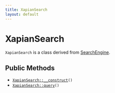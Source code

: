 ```yaml
---
title: XapianSearch
layout: default
---
```


# XapianSearch

<code>XapianSearch</code> is a class derived from <a href="SearchEngine">SearchEngine</a>.

## Public Methods

* <code><a href="XapianSearch%3A%3A__construct">XapianSearch::__construct</a>()</code>
* <code><a href="XapianSearch%3A%3Aquery">XapianSearch::query</a>()</code>

